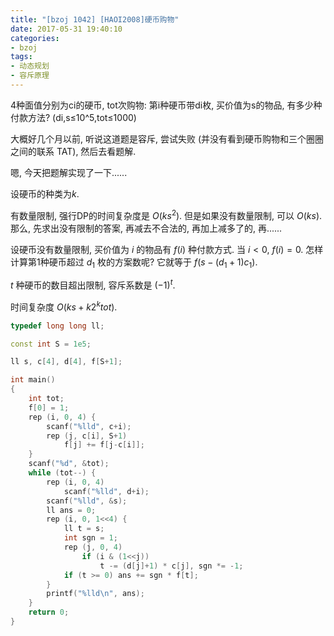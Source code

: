 ```yaml
---
title: "[bzoj 1042] [HAOI2008]硬币购物"
date: 2017-05-31 19:40:10
categories:
- bzoj
tags:
- 动态规划
- 容斥原理
---
```

4种面值分别为ci的硬币, tot次购物: 第i种硬币带di枚, 买价值为s的物品, 有多少种付款方法? (di,s&le;10^5,tot&le;1000)
<!--more-->
大概好几个月以前, 听说这道题是容斥, 尝试失败 (并没有看到硬币购物和三个圈圈之间的联系 TAT), 然后去看题解.

嗯, 今天把题解实现了一下......

设硬币的种类为$k$.

有数量限制, 强行DP的时间复杂度是 $O(ks^2)$. 但是如果没有数量限制, 可以 $O(ks)$. 那么, 先求出没有限制的答案, 再减去不合法的, 再加上减多了的, 再......

设硬币没有数量限制, 买价值为 $i$ 的物品有 $f(i)$ 种付款方式. 当 $i<0$, $f(i)=0$. 怎样计算第1种硬币超过 $d_1$ 枚的方案数呢? 它就等于 $f(s-(d_1+1)c_1)$.

$t$ 种硬币的数目超出限制, 容斥系数是 $(-1)^t$.

时间复杂度 $O(ks + k 2^k tot)$.

```cpp
typedef long long ll;

const int S = 1e5;

ll s, c[4], d[4], f[S+1];

int main()
{
	int tot;
	f[0] = 1;
	rep (i, 0, 4) {
		scanf("%lld", c+i);
		rep (j, c[i], S+1)
			f[j] += f[j-c[i]];
	}
	scanf("%d", &tot);
	while (tot--) {
		rep (i, 0, 4)
			scanf("%lld", d+i);
		scanf("%lld", &s);
		ll ans = 0;
		rep (i, 0, 1<<4) {
			ll t = s;
			int sgn = 1;
			rep (j, 0, 4)
				if (i & (1<<j))
					t -= (d[j]+1) * c[j], sgn *= -1;
			if (t >= 0) ans += sgn * f[t];
		}
		printf("%lld\n", ans);
	}
	return 0;
}
```